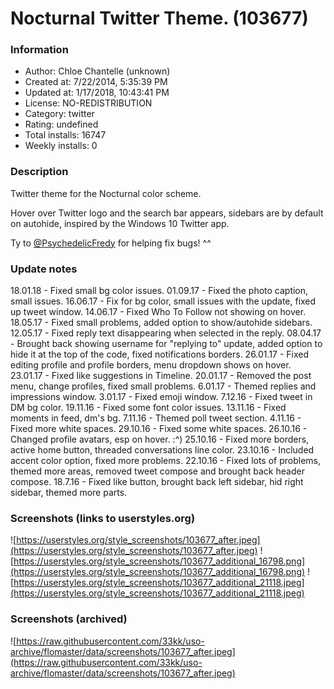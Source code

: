 # Nocturnal Twitter Theme. (103677)

### Information
- Author: Chloe Chantelle (unknown)
- Created at: 7/22/2014, 5:35:39 PM
- Updated at: 1/17/2018, 10:43:41 PM
- License: NO-REDISTRIBUTION
- Category: twitter
- Rating: undefined
- Total installs: 16747
- Weekly installs: 0


### Description
Twitter theme for the Nocturnal color scheme.

Hover over Twitter logo and the search bar appears, sidebars are by default on autohide, inspired by the Windows 10 Twitter app.

Ty to <a href="https://twitter.com/PsychodellFredy">@PsychedelicFredy</a> for helping fix bugs! ^^

### Update notes
18.01.18 - Fixed small bg color issues.
01.09.17 - Fixed the photo caption, small issues.
16.06.17 - Fix for bg color, small issues with the update, fixed up tweet window.
14.06.17 - Fixed Who To Follow not showing on hover.
18.05.17 - Fixed small problems, added option to show/autohide sidebars.
12.05.17 - Fixed reply text disappearing when selected in the reply.
08.04.17 - Brought back showing username for "replying to" update, added option to hide it at the top of the code, fixed notifications borders.
26.01.17 - Fixed editing profile and profile borders, menu dropdown shows on hover.
23.01.17 - Fixed like suggestions in Timeline.
20.01.17 - Removed the post menu, change profiles, fixed small problems.
6.01.17 - Themed replies and impressions window.
3.01.17 - Fixed emoji window.
7.12.16 - Fixed tweet in DM bg color.
19.11.16 - Fixed some font color issues.
13.11.16 - Fixed moments in feed, dm's bg.
7.11.16 - Themed poll tweet section.
4.11.16 - Fixed more white spaces.
29.10.16 - Fixed some white spaces.
26.10.16 - Changed profile avatars, esp on hover. :^)
25.10.16 - Fixed more borders, active home button, threaded conversations line color.
23.10.16 - Included accent color option, fixed more problems.
22.10.16 - Fixed lots of problems, themed more areas, removed tweet compose and brought back header compose.
18.7.16 - Fixed like button, brought back left sidebar, hid right sidebar, themed more parts.

### Screenshots (links to userstyles.org)
![https://userstyles.org/style_screenshots/103677_after.jpeg](https://userstyles.org/style_screenshots/103677_after.jpeg)
![https://userstyles.org/style_screenshots/103677_additional_16798.png](https://userstyles.org/style_screenshots/103677_additional_16798.png)
![https://userstyles.org/style_screenshots/103677_additional_21118.jpeg](https://userstyles.org/style_screenshots/103677_additional_21118.jpeg)

### Screenshots (archived)
![https://raw.githubusercontent.com/33kk/uso-archive/flomaster/data/screenshots/103677_after.jpeg](https://raw.githubusercontent.com/33kk/uso-archive/flomaster/data/screenshots/103677_after.jpeg)
